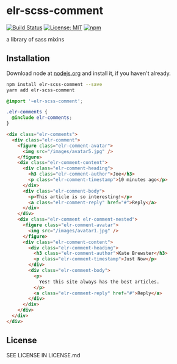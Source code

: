 # elr-scss-comment

[![Build Status](https://travis-ci.com/Beth3346/elr-scss-comments.svg?branch=master)](https://travis-ci.com/Beth3346/elr-scss-comments)
[![License: MIT](https://img.shields.io/badge/License-MIT-yellow.svg)](https://opensource.org/licenses/MIT)
[![npm](https://img.shields.io/npm/dm/elr-scss-comment.svg?style=flat)](https://www.npmjs.com/package/elr-scss-comment)

a library of sass mixins

## Installation

Download node at [nodejs.org](http://nodejs.org) and install it, if you haven't already.

```sh
npm install elr-scss-comment --save
yarn add elr-scss-comment
```

```scss
@import '~elr-scss-comment';

.elr-comments {
  @include elr-comments;
}
```

```html
<div class="elr-comments">
  <div class="elr-comment">
    <figure class="elr-comment-avatar">
      <img src="/images/avatar5.jpg" />
    </figure>
    <div class="elr-comment-content">
      <div class="elr-comment-heading">
        <h3 class="elr-comment-author">Joe</h3>
        <p class="elr-comment-timestamp">10 minutes ago</p>
      </div>
      <div class="elr-comment-body">
        <p>This article is so interesting!</p>
        <a class="elr-comment-reply" href="#">Reply</a>
      </div>
    </div>
    <div class="elr-comment elr-comment-nested">
      <figure class="elr-comment-avatar">
        <img src="/images/avatar1.jpg" />
      </figure>
      <div class="elr-comment-content">
        <div class="elr-comment-heading">
          <h3 class="elr-comment-author">Kate Brewster</h3>
          <p class="elr-comment-timestamp">Just Now</p>
        </div>
        <div class="elr-comment-body">
          <p>
            Yes! this site always has the best articles.
          </p>
          <a class="elr-comment-reply" href="#">Reply</a>
        </div>
      </div>
    </div>
  </div>
</div>
```

## License

SEE LICENSE IN LICENSE.md
